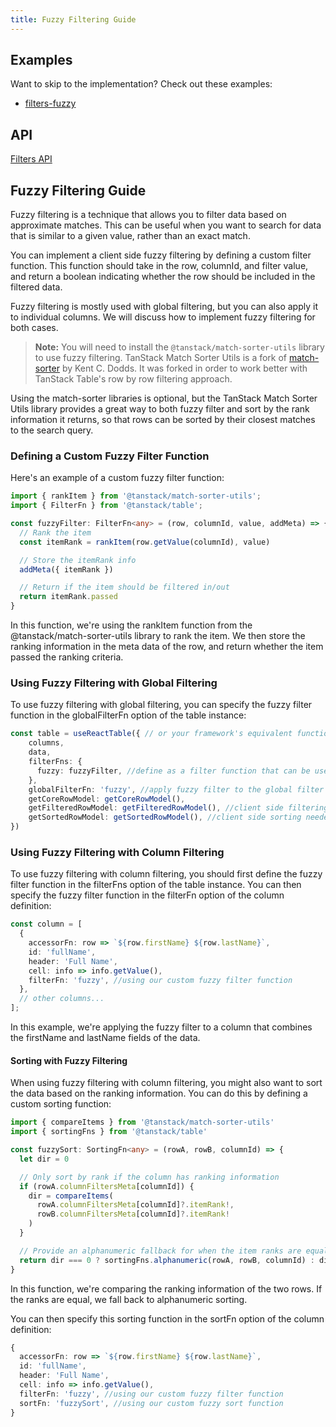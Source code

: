 ```yaml
---
title: Fuzzy Filtering Guide
---
```


## Examples

Want to skip to the implementation? Check out these examples:

- [filters-fuzzy](../../framework/react/examples/filters-fuzzy)

## API

[Filters API](../../api/features/filters)

## Fuzzy Filtering Guide

Fuzzy filtering is a technique that allows you to filter data based on approximate matches. This can be useful when you want to search for data that is similar to a given value, rather than an exact match.

You can implement a client side fuzzy filtering by defining a custom filter function. This function should take in the row, columnId, and filter value, and return a boolean indicating whether the row should be included in the filtered data.

Fuzzy filtering is mostly used with global filtering, but you can also apply it to individual columns. We will discuss how to implement fuzzy filtering for both cases.

> **Note:** You will need to install the `@tanstack/match-sorter-utils` library to use fuzzy filtering.
> TanStack Match Sorter Utils is a fork of [match-sorter](https://github.com/kentcdodds/match-sorter) by Kent C. Dodds. It was forked in order to work better with TanStack Table's row by row filtering approach.

Using the match-sorter libraries is optional, but the TanStack Match Sorter Utils library provides a great way to both fuzzy filter and sort by the rank information it returns, so that rows can be sorted by their closest matches to the search query.

### Defining a Custom Fuzzy Filter Function

Here's an example of a custom fuzzy filter function:

```typescript
import { rankItem } from '@tanstack/match-sorter-utils';
import { FilterFn } from '@tanstack/table';

const fuzzyFilter: FilterFn<any> = (row, columnId, value, addMeta) => {
  // Rank the item
  const itemRank = rankItem(row.getValue(columnId), value)

  // Store the itemRank info
  addMeta({ itemRank })

  // Return if the item should be filtered in/out
  return itemRank.passed
}
```

In this function, we're using the rankItem function from the @tanstack/match-sorter-utils library to rank the item. We then store the ranking information in the meta data of the row, and return whether the item passed the ranking criteria.

### Using Fuzzy Filtering with Global Filtering

To use fuzzy filtering with global filtering, you can specify the fuzzy filter function in the globalFilterFn option of the table instance:

```typescript
const table = useReactTable({ // or your framework's equivalent function
    columns,
    data,
    filterFns: {
      fuzzy: fuzzyFilter, //define as a filter function that can be used in column definitions
    },
    globalFilterFn: 'fuzzy', //apply fuzzy filter to the global filter (most common use case for fuzzy filter)
    getCoreRowModel: getCoreRowModel(),
    getFilteredRowModel: getFilteredRowModel(), //client side filtering
    getSortedRowModel: getSortedRowModel(), //client side sorting needed if you want to use sorting too.
})
```

### Using Fuzzy Filtering with Column Filtering

To use fuzzy filtering with column filtering, you should first define the fuzzy filter function in the filterFns option of the table instance. You can then specify the fuzzy filter function in the filterFn option of the column definition:

```typescript
const column = [
  {
    accessorFn: row => `${row.firstName} ${row.lastName}`,
    id: 'fullName',
    header: 'Full Name',
    cell: info => info.getValue(),
    filterFn: 'fuzzy', //using our custom fuzzy filter function
  },
  // other columns...
];
```

In this example, we're applying the fuzzy filter to a column that combines the firstName and lastName fields of the data.

#### Sorting with Fuzzy Filtering

When using fuzzy filtering with column filtering, you might also want to sort the data based on the ranking information. You can do this by defining a custom sorting function:

```typescript
import { compareItems } from '@tanstack/match-sorter-utils'
import { sortingFns } from '@tanstack/table'

const fuzzySort: SortingFn<any> = (rowA, rowB, columnId) => {
  let dir = 0

  // Only sort by rank if the column has ranking information
  if (rowA.columnFiltersMeta[columnId]) {
    dir = compareItems(
      rowA.columnFiltersMeta[columnId]?.itemRank!,
      rowB.columnFiltersMeta[columnId]?.itemRank!
    )
  }

  // Provide an alphanumeric fallback for when the item ranks are equal
  return dir === 0 ? sortingFns.alphanumeric(rowA, rowB, columnId) : dir
}
```

In this function, we're comparing the ranking information of the two rows. If the ranks are equal, we fall back to alphanumeric sorting.

You can then specify this sorting function in the sortFn option of the column definition:

```typescript
{
  accessorFn: row => `${row.firstName} ${row.lastName}`,
  id: 'fullName',
  header: 'Full Name',
  cell: info => info.getValue(),
  filterFn: 'fuzzy', //using our custom fuzzy filter function
  sortFn: 'fuzzySort', //using our custom fuzzy sort function
}
```
